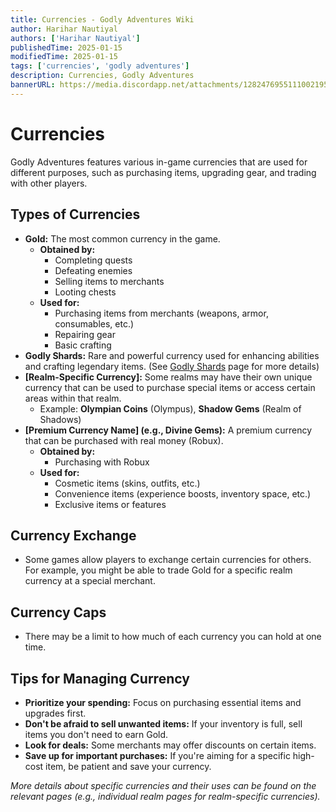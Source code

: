 ```yaml
---
title: Currencies - Godly Adventures Wiki 
author: Harihar Nautiyal
authors: ['Harihar Nautiyal']
publishedTime: 2025-01-15
modifiedTime: 2025-01-15
tags: ['currencies', 'godly adventures']
description: Currencies, Godly Adventures
bannerURL: https://media.discordapp.net/attachments/1282476955111002195/1320022281853865994/Press_to_continue1x.png?ex=678862cc&is=6787114c&hm=eb7ba818a67b4fc111b824b8e952717d6912ef93385c42d0cb9da1b954596a61&=&format=webp&quality=lossless&width=833&height=468
---
```


# Currencies

Godly Adventures features various in-game currencies that are used for different purposes, such as purchasing items, upgrading gear, and trading with other players.

## Types of Currencies

*   **Gold:** The most common currency in the game.
    *   **Obtained by:**
        *   Completing quests
        *   Defeating enemies
        *   Selling items to merchants
        *   Looting chests
    *   **Used for:**
        *   Purchasing items from merchants (weapons, armor, consumables, etc.)
        *   Repairing gear
        *   Basic crafting
*   **Godly Shards:** Rare and powerful currency used for enhancing abilities and crafting legendary items. (See [Godly Shards](Gameplay/Godly%20Shards) page for more details)
*   **\[Realm-Specific Currency]:** Some realms may have their own unique currency that can be used to purchase special items or access certain areas within that realm.
    *   Example: **Olympian Coins** (Olympus), **Shadow Gems** (Realm of Shadows)
*   **\[Premium Currency Name] (e.g., Divine Gems):** A premium currency that can be purchased with real money (Robux).
    *   **Obtained by:**
        *   Purchasing with Robux
    *   **Used for:**
        *   Cosmetic items (skins, outfits, etc.)
        *   Convenience items (experience boosts, inventory space, etc.)
        *   Exclusive items or features

## Currency Exchange

*   Some games allow players to exchange certain currencies for others. For example, you might be able to trade Gold for a specific realm currency at a special merchant.

## Currency Caps

*   There may be a limit to how much of each currency you can hold at one time.

## Tips for Managing Currency

*   **Prioritize your spending:** Focus on purchasing essential items and upgrades first.
*   **Don't be afraid to sell unwanted items:** If your inventory is full, sell items you don't need to earn Gold.
*   **Look for deals:** Some merchants may offer discounts on certain items.
*   **Save up for important purchases:** If you're aiming for a specific high-cost item, be patient and save your currency.

*More details about specific currencies and their uses can be found on the relevant pages (e.g., individual realm pages for realm-specific currencies).*
